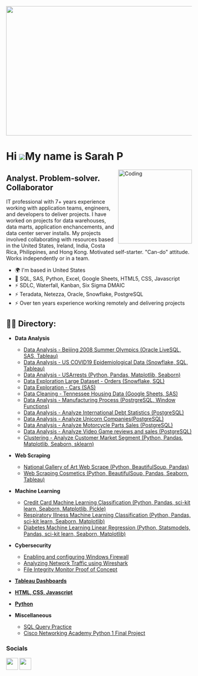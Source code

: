 <img width = "1000" height = "350" src ="https://github.com/Sarah269/sarah269/assets/132937964/483bf753-acb3-405d-a66a-a725d955bcbc">






Hi ![](https://user-images.githubusercontent.com/18350557/176309783-0785949b-9127-417c-8b55-ab5a4333674e.gif)My name is Sarah P
===============================================================================================================================

<img align="right" alt="Coding" width="200" src="https://media2.giphy.com/media/scZPhLqaVOM1qG4lT9/giphy.gif?cid=ecf05e47u9l5irab02w61weq5moapnz7q8b9ci71whhbwdsc&ep=v1_gifs_search&rid=giphy.gif&ct=g">

Analyst. Problem-solver. Collaborator
-------------------------------------------------------

IT professional with 7+ years experience working with application teams, engineers, and developers to deliver projects. I have worked on projects for data warehouses, data marts, application enchancements, and data center server installs. My projects involved collaborating with resources based in the United States, Ireland, India, Costa Rica, Philippines, and Hong Kong.  Motivated self-starter.  "Can-do" attitude. Works independently or in a team.

*   🌍  I'm based in United States
*   🧠  SQL, SAS, Python, Excel, Google Sheets, HTML5, CSS, Javascript
*   ⚡  SDLC, Waterfall, Kanban, Six Sigma DMAIC
*   ⚡  Teradata, Netezza, Oracle, Snowflake, PostgreSQL
*   ⚡  Over ten years experience working remotely and delivering projects

<h2>👨‍💻 Directory:</h2>

- <b>Data Analysis</b>
  - [Data Analysis - Beijing 2008 Summer Olympics (Oracle LiveSQL, SAS, Tableau)](https://github.com/Sarah269/Olympics-Data-Exploration)
  - [Data Analysis - US COVID19 Epidemiological Data (Snowflake, SQL, Tableau)](https://github.com/Sarah269/Data-Cleaning-COVID19)
  - [Data Analysis - USArrests (Python, Pandas, Matplotlib, Seaborn)](https://github.com/Sarah269/glowing-dollop/tree/main/USArrests)
  - [Data Exploration Large Dataset - Orders (Snowflake, SQL)](https://github.com/Sarah269/Data-Exploration-Orders)
  - [Data Exploration - Cars (SAS)](https://github.com/Sarah269/Data-Exploration-Cars)
  - [Data Cleaning - Tennessee Housing Data (Google Sheets, SAS)](https://github.com/Sarah269/Data-Cleaning-Project)
  - [Data Analysis - Manufacturing Process (PostrgreSQL, Window Functions)](https://github.com/Sarah269/glowing-dollop/blob/main/Manufacturing%20Process/README.md)
  - [Data Analysis - Analyze International Debt Statistics (PostgreSQL)](https://github.com/Sarah269/glowing-dollop/tree/main/International%20Debt)
  - [Data Analysis - Analyze Unicorn Companies(PostgreSQL)](https://github.com/Sarah269/glowing-dollop/tree/main/Unicorn%20Companies)
  - [Data Analysis - Analyze Motorcycle Parts Sales (PostgreSQL)](https://github.com/Sarah269/glowing-dollop/tree/main/Motorcycle%20Sales)
  - [Data Analysis - Analyze Video Game reviews and sales (PostgreSQL)](https://github.com/Sarah269/glowing-dollop/tree/main/Video%20Games)
  - [Clustering - Analyze Customer Market Segment (Python, Pandas, Matplotlib, Seaborn, sklearn)](https://github.com/Sarah269/glowing-dollop/tree/main/CustomerSegment)
    

- <b> Web Scraping</b>
  -  [National Gallery of Art Web Scrape (Python, BeautifulSoup, Pandas)](https://github.com/Sarah269/glowing-dollop/tree/main/Gallery%20of%20Art)
   - [Web Scraping Cosmetics (Python, BeautifulSoup, Pandas, Seaborn, Tableau)](https://github.com/Sarah269/glowing-dollop/tree/main/WebScrape%20Cosmetics)
   
- <b> Machine Learning</b>
  - [Credit Card Machine Learning Classification (Python, Pandas, sci-kit learn, Seaborn, Matplotlib, Pickle)](https://github.com/Sarah269/glowing-dollop/tree/main/Credit%20Card%20Machine%20Learning)
  - [Respiratory Illness Machine Learning Classification (Python, Pandas, sci-kit learn, Seaborn, Matplotlib)](https://github.com/Sarah269/glowing-dollop/tree/main/Respiratory%20Illness)
  - [Diabetes Machine Learning Linear Regression (Python, Statsmodels, Pandas, sci-kit learn, Seaborn, Matplotlib)](https://github.com/Sarah269/glowing-dollop/tree/main/Diabetes)
 
- <b> Cybersecurity</b>
  - [Enabling and configuring Windows Firewall](https://github.com/Sarah269/potential-cyber-doodle/tree/main/MS%20Firewall)
  - [Analyzing Network Traffic using Wireshark](https://github.com/Sarah269/potential-cyber-doodle/tree/main/Analyze%20Network%20Traffic)
  - [File Integrity Monitor Proof of Concept](https://github.com/Sarah269/potential-cyber-doodle/tree/main/FIM)
  
- <b>[Tableau Dashboards](https://public.tableau.com/app/profile/s.pfeiffer2269/vizzes)</b>

-  <b>[HTML, CSS, Javascript](https://github.com/Sarah269/verbose-doodle/tree/main)</b>

-  <b>[Python](https://github.com/Sarah269/stunning-guacamole)</b>

- <b> Miscellaneous </b>
  - [SQL Query Practice](https://github.com/Sarah269/SQL)
  - [Cisco Networking Academy Python 1 Final Project](https://github.com/Sarah269/Python_TicTacToe)
  


### Socials
<p align="left"> <a href="https://www.github.com/Sarah269" target="_blank" rel="noreferrer"><img src="https://raw.githubusercontent.com/danielcranney/readme-generator/main/public/icons/socials/github.svg" width="32" height="32" /></a> <a href="https://www.linkedin.com/in/sarahpfeifferpm/" target="_blank" rel="noreferrer"><img src="https://raw.githubusercontent.com/danielcranney/readme-generator/main/public/icons/socials/linkedin.svg" width="32" height="32" /></a></p>
